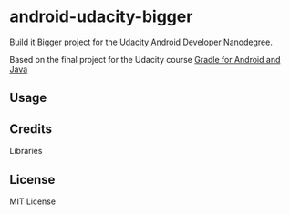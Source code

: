 # android-udacity-bigger
Build it Bigger project for the [Udacity Android Developer Nanodegree](https://www.udacity.com/nanodegree).

Based on the final project for the Udacity course [Gradle for Android and Java](https://github.com/TylerMcCraw/ud867)

## Usage

## Credits

Libraries

## License

MIT License
